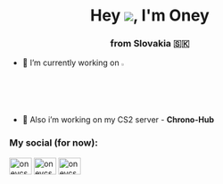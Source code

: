 <h1 align="center">Hey <img src="https://cdn.7tv.app/emote/01FPQXMF6R0008ZYPTDH5TZB78/1x.webp">, I'm Oney</h1>
<h3 align="center">from Slovakia 🇸🇰</h3>

- 🔭 I’m currently working on <a href="https://fkht.cz"><img src="https://cdn.discordapp.com/attachments/925865159216496703/1287145300754038878/wide_fkht.png?ex=671b53b9&is=671a0239&hm=7edc2dfd1524374f4d20491713c477e07c30eb39b01614a004bb92b9c1412bba&" style="width:2%;height:2%;"></a>

- 👯 Also i’m working on my CS2 server - **Chrono-Hub**

<h3 align="left">My social (for now):</h3>
<p align="left">
<a href="https://instagram.com/oneycs" target="blank"><img align="center" src="https://raw.githubusercontent.com/rahuldkjain/github-profile-readme-generator/master/src/images/icons/Social/instagram.svg" alt="oneycs" height="30" width="40" /></a> 
<a href="https://discord.com/users/900028264163201084" target="blank"><img align="center" src="https://cdn.prod.website-files.com/6257adef93867e50d84d30e2/636e0a6a49cf127bf92de1e2_icon_clyde_blurple_RGB.png" alt="oneycs" height="30" width="40" /></a>
<a href="https://steamcommunity.com/id/oneyxacek" target="blank"><img align="center" src="https://static.vecteezy.com/system/resources/previews/020/975/553/non_2x/steam-logo-steam-icon-transparent-free-png.png" alt="oneycs" height="30" width="40" /></a>
</p>
